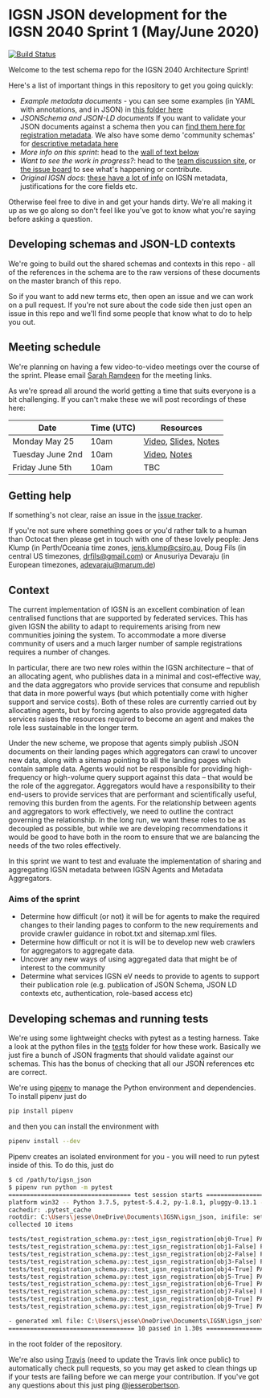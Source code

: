 # IGSN JSON development for the IGSN 2040 Sprint 1 (May/June 2020)

[![Build Status](https://travis-ci.org/IGSN/igsn-json.svg?branch=master)](https://travis-ci.org/IGSN/igsn-json)

Welcome to the test schema repo for the IGSN 2040 Architecture Sprint!

Here's a list of important things in this repository to get you going quickly:

- _Example metadata documents_ - you can see some examples (in YAML with annotations, and in JSON) in [this folder here](https://github.com/IGSN/igsn-json/blob/master/examples/examples.md)
- _JSONSchema and JSON-LD documents_ If you want to validate your JSON documents against a schema then you can [find them here for registration metadata](https://github.com/IGSN/igsn-json/tree/master/schema.igsn.org/json/registration/v0.1). We also have some demo 'community schemas' for [descriptive metadata here](https://github.com/IGSN/igsn-json/tree/master/schema.igsn.org/json/description)
- _More info on this sprint_: head to the [wall of text below](https://github.com/IGSN/igsn_json#context)
- _Want to see the work in progress?_: head to the [team discussion site](https://github.com/orgs/IGSN/teams/igsn-2040-sprint), or [the issue board](https://github.com/IGSN/igsn-json/issues) to see what's happening or contribute.
- _Original IGSN docs_: [these have a lot of info](https://igsn.github.io/) on IGSN metadata, justifications for the core fields etc.

Otherwise feel free to dive in and get your hands dirty. We're all making it up as we go along so don't feel like you've got to know what you're saying before asking a question.

## Developing schemas and JSON-LD contexts

We're going to build out the shared schemas and contexts in this repo - all of the references in the schema are to the raw versions of these documents on the master branch of this repo.

So if you want to add new terms etc, then open an issue and we can work on a pull request. If you're not sure about the code side then just open an issue in this repo and we'll find some people that know what to do to help you out.

## Meeting schedule

We're planning on having a few video-to-video meetings over the course of the sprint. Please email [Sarah Ramdeen](sramdeen@ldeo.columbia.edu) for the meeting links.

As we're spread all around the world getting a time that suits everyone is a bit challenging. If you can't make these we will post recordings of these here:

| Date             | Time (UTC) | Resources |
| ---------------- | ---------- | ------------------- |
| Monday May 25    | 10am       | [Video](https://youtu.be/d6HSZuMV2Bs), [Slides](https://zenodo.org/record/3858150), [Notes](https://docs.google.com/document/d/1Rk88ba0iMiGJldk10owsLs6kAItkAvqZJCbWtJfLzhY/edit?usp=sharing)   |
| Tuesday June 2nd | 10am       | [Video](https://youtu.be/iidSS0HB55Q), [Notes](https://docs.google.com/document/d/1XupC4lDuJTeIXdUR8J9J-oKSygLrV25CpQj_QEHovvI/edit?usp=sharing)                 |
| Friday June 5th  | 10am       | TBC                 |

## Getting help

If something's not clear, raise an issue in the [issue tracker](https://github.com/IGSN/igsn-json/issues).

If you're not sure where something goes or you'd rather talk to a human than Octocat then please get in touch with one of these lovely people: Jens Klump (in Perth/Oceania time zones, [jens.klump@csiro.au](mailto:jens.klump@csiro.au), Doug Fils (in central US timezones, [drfils@gmail.com](mailto:drfils@gmail.com)) or Anusuriya Devaraju (in European timezones, [adevaraju@marum.de](adevaraju@marum.de))

## Context

The current implementation of IGSN is an excellent combination of lean centralised functions that are supported by federated services. This has given IGSN the ability to adapt to requirements arising from new communities joining the system. To accommodate a more diverse community of users and a much larger number of sample registrations requires a number of changes.

In particular, there are two new roles within the IGSN architecture – that of an allocating agent, who publishes data in a minimal and cost-effective way, and the data aggregators who provide services that consume and republish that data in more powerful ways (but which potentially come with higher support and service costs). Both of these roles are currently carried out by allocating agents, but by forcing agents to also provide aggregated data services raises the resources required to become an agent and makes the role less sustainable in the longer term.

Under the new scheme, we propose that agents simply publish JSON documents on their landing pages which aggregators can crawl to uncover new data, along with a sitemap pointing to all the landing pages which contain sample data. Agents would not be responsible for providing high-frequency or high-volume query support against this data – that would be the role of the aggregator. Aggregators would have a responsibility to their end-users to provide services that are performant and scientifically useful, removing this burden from the agents.
For the relationship between agents and aggregators to work effectively, we need to outline the contract governing the relationship. In the long run, we want these roles to be as decoupled as possible, but while we are developing recommendations it would be good to have both in the room to ensure that we are balancing the needs of the two roles effectively.

In this sprint we want to test and evaluate the implementation of sharing and aggregating IGSN metadata between IGSN Agents and Metadata Aggregators.

### Aims of the sprint

- Determine how difficult (or not) it will be for agents to make the required changes to their landing pages to conform to the new requirements and provide crawler guidance in robot.txt and sitemap.xml files.
- Determine how difficult or not it is will be to develop new web crawlers for aggregators to aggregate data.
- Uncover any new ways of using aggregated data that might be of interest to the community
- Determine what services IGSN eV needs to provide to agents to support their publication role (e.g. publication of JSON Schema, JSON LD contexts etc, authentication, role-based access etc)

## Developing schemas and running tests

We're using some lightweight checks with pytest as a testing harness. Take a look at the python files in the [tests](https://github.com/IGSN/igsn-json/tree/master/tests) folder for how these work. Basically we just fire a bunch of JSON fragments that should validate against our schemas. This has the bonus of checking that all our JSON references etc are correct.

We're using [pipenv](https://pipenv.pypa.io/en/latest/) to manage the Python environment and dependencies. To install pipenv just do

```bash
pip install pipenv
```

and then you can install the environment with

```bash
pipenv install --dev
```

Pipenv creates an isolated environment for you - you will need to run pytest inside of this. To do this, just do

```bash
$ cd /path/to/igsn_json
$ pipenv run python -m pytest
================================== test session starts ===================================
platform win32 -- Python 3.7.5, pytest-5.4.2, py-1.8.1, pluggy-0.13.1 -- c:\users\jesse\.virtualenvs\igsn_json-uu6qpojl\scripts\python.exe
cachedir: .pytest_cache
rootdir: C:\Users\jesse\OneDrive\Documents\IGSN\igsn_json, inifile: setup.cfg
collected 10 items

tests/test_registration_schema.py::test_igsn_registration[obj0-True] PASSED         [ 10%]
tests/test_registration_schema.py::test_igsn_registration[obj1-False] PASSED        [ 20%]
tests/test_registration_schema.py::test_igsn_registration[obj2-False] PASSED        [ 30%]
tests/test_registration_schema.py::test_igsn_registration[obj3-False] PASSED        [ 40%]
tests/test_registration_schema.py::test_igsn_registration[obj4-True] PASSED         [ 50%]
tests/test_registration_schema.py::test_igsn_registration[obj5-True] PASSED         [ 60%]
tests/test_registration_schema.py::test_igsn_registration[obj6-True] PASSED         [ 70%]
tests/test_registration_schema.py::test_igsn_registration[obj7-False] PASSED        [ 80%]
tests/test_registration_schema.py::test_igsn_registration[obj8-True] PASSED         [ 90%]
tests/test_registration_schema.py::test_igsn_registration[obj9-True] PASSED         [100%]

- generated xml file: C:\Users\jesse\OneDrive\Documents\IGSN\igsn_json\tests\reports\test-output.junit.xml -
=================================== 10 passed in 1.30s ===================================

```

in the root folder of the repository.

We're also using [Travis](xx) (need to update the Travis link once public) to automatically check pull requests, so you may get asked to clean things up if your tests are failing before we can merge your contribution. If you've got any questions about this just ping [@jesserobertson](https://github.com/jesserobertson).
